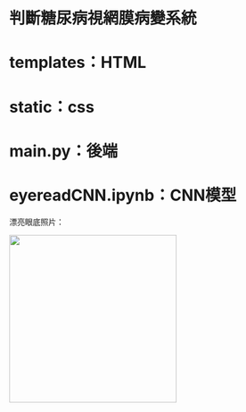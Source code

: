 # 判斷糖尿病視網膜病變系統
# templates：HTML
# static：css
# main.py：後端
# eyereadCNN.ipynb：CNN模型

漂亮眼底照片：

<img src="https://github.com/THU-Web-Design/Diagnosing-diabetic-retinopathy-system/assets/146343786/63d3549a-7f92-47ba-b4aa-b52a710c93d1" width='300px' heigh='300px'>

